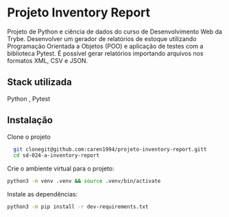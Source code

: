 # Projeto Inventory Report

Projeto de Python e ciência de dados do curso de Desenvolvimento Web da Trybe.
Desenvolver um gerador de relatórios de estoque utilizando Programação Orientada a Objetos (POO) e aplicação de testes com a biblioteca Pytest. É possível gerar relatórios importando arquivos nos formatos XML, CSV e JSON.


## Stack utilizada

Python , Pytest

## Instalação

Clone o projeto

```bash
  git clonegit@github.com:caren1994/projeto-inventory-report.gitt
  cd sd-024-a-inventory-report
```

Crie o ambiente virtual para o projeto:
```bash
python3 -m venv .venv && source .venv/bin/activate
```


Instale as dependências:

```bash
python3 -m pip install -r dev-requirements.txt
```
